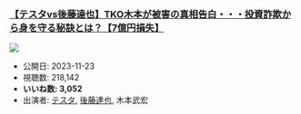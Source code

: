 ### [【テスタvs後藤達也】TKO木本が被害の真相告白・・・投資詐欺から身を守る秘訣とは？【7億円損失】](https://www.youtube.com/watch?v=280E4OR9c7E)
[![](https://img.youtube.com/vi/280E4OR9c7E/sddefault.jpg)](https://www.youtube.com/watch?v=280E4OR9c7E)
-   公開日: 2023-11-23
-   視聴数: 218,142
-   **いいね数: 3,052**
-   出演者: [テスタ](/rehacq_fan/people/テスタ "wikilink"), [後藤達也](/rehacq_fan/people/後藤達也 "wikilink"), 木本武宏
